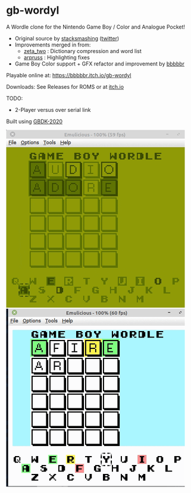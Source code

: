 # gb-wordyl

A Wordle clone for the Nintendo Game Boy / Color and Analogue Pocket!

- Original source by [stacksmashing](https://github.com/stacksmashing/gb-wordle)  ([twitter](http://twitter.com/ghidraninja))
- Improvements merged in from:
  - [zeta_two](https://github.com/ZetaTwo/gb-wordle) : Dictionary compression and word list
  - [arpruss](https://github.com/arpruss/gb-fiver) : Highlighting fixes
- Game Boy Color support + GFX refactor and improvement by [bbbbbr](https://github.com/bbbbbr/gb-wordle)


Playable online at: https://bbbbbr.itch.io/gb-wordyl

Downloads: See Releases for ROMS or at [itch.io]( https://bbbbbr.itch.io/gb-wordyl)

TODO:
- 2-Player versus over serial link


Built using [GBDK-2020](https://github.com/gbdk-2020/gbdk-2020)

![GB-Wordyl gameplay](/info/gb-wordyl_demo.gif)
![GB-Wordyl gameplay](/info/gb-wordyl_demo_cgb.gif)

